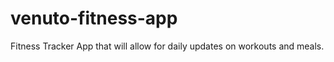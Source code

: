 # venuto-fitness-app

Fitness Tracker App that will allow for daily updates on workouts and meals. 
